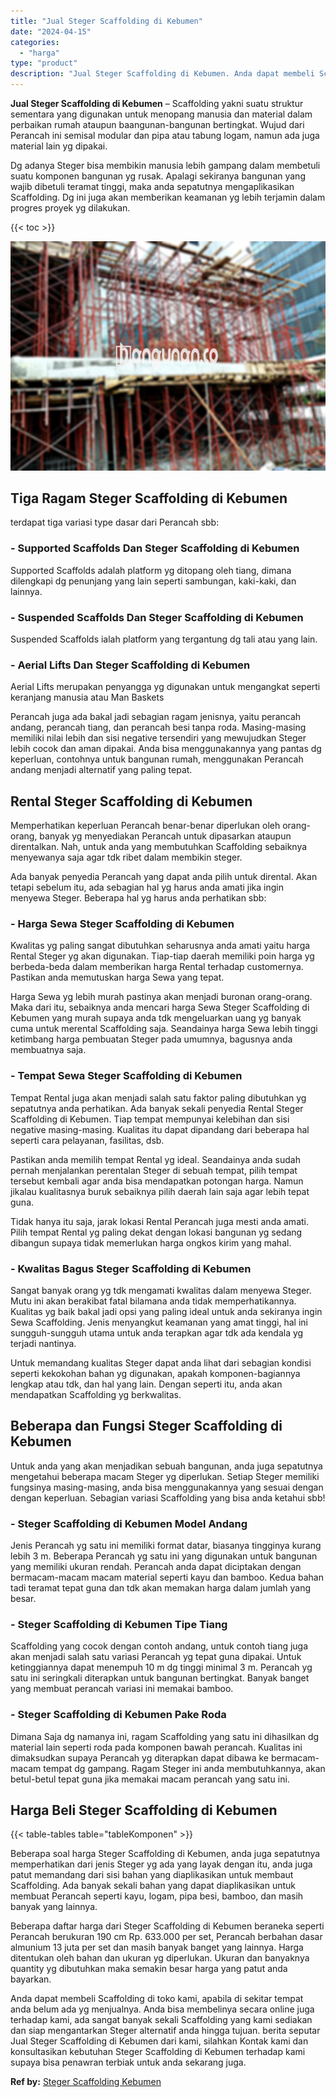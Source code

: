 ```yaml
---
title: "Jual Steger Scaffolding di Kebumen"
date: "2024-04-15"
categories: 
  - "harga"
type: "product"
description: "Jual Steger Scaffolding di Kebumen. Anda dapat membeli Scaffolding di toko kami, apabila di sekitar tempat anda belum ada yg menjualnya. Anda bisa membelinya..."
---
```


**Jual Steger Scaffolding di Kebumen** – Scaffolding yakni suatu struktur sementara yang digunakan untuk menopang manusia dan material dalam perbaikan rumah ataupun baangunan-bangunan bertingkat. Wujud dari Perancah ini semisal modular dan pipa atau tabung logam, namun ada juga material lain yg dipakai.

Dg adanya Steger bisa membikin manusia lebih gampang dalam membetuli suatu komponen bangunan yg rusak. Apalagi sekiranya bangunan yang wajib dibetuli teramat tinggi, maka anda sepatutnya mengaplikasikan Scaffolding. Dg ini juga akan memberikan keamanan yg lebih terjamin dalam progres proyek yg dilakukan.

{{< toc >}}

![Jual Steger Scaffolding di Kebumen](/images/sewa-scaffolding-steger-23.png)

## Tiga Ragam Steger Scaffolding di Kebumen

terdapat tiga variasi type dasar dari Perancah sbb:

### \- Supported Scaffolds Dan Steger Scaffolding di Kebumen

Supported Scaffolds adalah platform yg ditopang oleh tiang, dimana dilengkapi dg penunjang yang lain seperti sambungan, kaki-kaki, dan lainnya.

### \- Suspended Scaffolds Dan Steger Scaffolding di Kebumen

Suspended Scaffolds ialah platform yang tergantung dg tali atau yang lain.

### \- Aerial Lifts Dan Steger Scaffolding di Kebumen

Aerial Lifts merupakan penyangga yg digunakan untuk mengangkat seperti keranjang manusia atau Man Baskets

Perancah juga ada bakal jadi sebagian ragam jenisnya, yaitu perancah andang, perancah tiang, dan perancah besi tanpa roda. Masing-masing memiliki nilai lebih dan sisi negative tersendiri yang mewujudkan Steger lebih cocok dan aman dipakai. Anda bisa menggunakannya yang pantas dg keperluan, contohnya untuk bangunan rumah, menggunakan Perancah andang menjadi alternatif yang paling tepat.

## Rental Steger Scaffolding di Kebumen

Memperhatikan keperluan Perancah benar-benar diperlukan oleh orang-orang, banyak yg menyediakan Perancah untuk dipasarkan ataupun direntalkan. Nah, untuk anda yang membutuhkan Scaffolding sebaiknya menyewanya saja agar tdk ribet dalam membikin steger.

Ada banyak penyedia Perancah yang dapat anda pilih untuk dirental. Akan tetapi sebelum itu, ada sebagian hal yg harus anda amati jika ingin menyewa Steger. Beberapa hal yg harus anda perhatikan sbb:

### \- Harga Sewa Steger Scaffolding di Kebumen

Kwalitas yg paling sangat dibutuhkan seharusnya anda amati yaitu harga Rental Steger yg akan digunakan. Tiap-tiap daerah memiliki poin harga yg berbeda-beda dalam memberikan harga Rental terhadap customernya. Pastikan anda memutuskan harga Sewa yang tepat.

Harga Sewa yg lebih murah pastinya akan menjadi buronan orang-orang. Maka dari itu, sebaiknya anda mencari harga Sewa Steger Scaffolding di Kebumen yang murah supaya anda tdk mengeluarkan uang yg banyak cuma untuk merental Scaffolding saja. Seandainya harga Sewa lebih tinggi ketimbang harga pembuatan Steger pada umumnya, bagusnya anda membuatnya saja.

### \- Tempat Sewa Steger Scaffolding di Kebumen

Tempat Rental juga akan menjadi salah satu faktor paling dibutuhkan yg sepatutnya anda perhatikan. Ada banyak sekali penyedia Rental Steger Scaffolding di Kebumen. Tiap tempat mempunyai kelebihan dan sisi negative masing-masing. Kualitas itu dapat dipandang dari beberapa hal seperti cara pelayanan, fasilitas, dsb.

Pastikan anda memilih tempat Rental yg ideal. Seandainya anda sudah pernah menjalankan perentalan Steger di sebuah tempat, pilih tempat tersebut kembali agar anda bisa mendapatkan potongan harga. Namun jikalau kualitasnya buruk sebaiknya pilih daerah lain saja agar lebih tepat guna.

Tidak hanya itu saja, jarak lokasi Rental Perancah juga mesti anda amati. Pilih tempat Rental yg paling dekat dengan lokasi bangunan yg sedang dibangun supaya tidak memerlukan harga ongkos kirim yang mahal.

### \- Kwalitas Bagus Steger Scaffolding di Kebumen

Sangat banyak orang yg tdk mengamati kwalitas dalam menyewa Steger. Mutu ini akan berakibat fatal bilamana anda tidak memperhatikannya. Kualitas yg baik bakal jadi opsi yang paling ideal untuk anda sekiranya ingin Sewa Scaffolding. Jenis menyangkut keamanan yang amat tinggi, hal ini sungguh-sungguh utama untuk anda terapkan agar tdk ada kendala yg terjadi nantinya.

Untuk memandang kualitas Steger dapat anda lihat dari sebagian kondisi seperti kekokohan bahan yg digunakan, apakah komponen-bagiannya lengkap atau tdk, dan hal yang lain. Dengan seperti itu, anda akan mendapatkan Scaffolding yg berkwalitas.

## Beberapa dan Fungsi Steger Scaffolding di Kebumen

Untuk anda yang akan menjadikan sebuah bangunan, anda juga sepatutnya mengetahui beberapa macam Steger yg diperlukan. Setiap Steger memiliki fungsinya masing-masing, anda bisa menggunakannya yang sesuai dengan dengan keperluan. Sebagian variasi Scaffolding yang bisa anda ketahui sbb!

### \- Steger Scaffolding di Kebumen Model Andang

Jenis Perancah yg satu ini memiliki format datar, biasanya tingginya kurang lebih 3 m. Beberapa Perancah yg satu ini yang digunakan untuk bangunan yang memiliki ukuran rendah. Perancah anda dapat diciptakan dengan bermacam-macam macam material seperti kayu dan bamboo. Kedua bahan tadi teramat tepat guna dan tdk akan memakan harga dalam jumlah yang besar.

### \- Steger Scaffolding di Kebumen Tipe Tiang

Scaffolding yang cocok dengan contoh andang, untuk contoh tiang juga akan menjadi salah satu variasi Perancah yg tepat guna dipakai. Untuk ketinggiannya dapat menempuh 10 m dg tinggi minimal 3 m. Perancah yg satu ini seringkali diterapkan untuk bangunan bertingkat. Banyak banget yang membuat perancah variasi ini memakai bamboo.

### \- Steger Scaffolding di Kebumen Pake Roda

Dimana Saja dg namanya ini, ragam Scaffolding yang satu ini dihasilkan dg material lain seperti roda pada komponen bawah perancah. Kualitas ini dimaksudkan supaya Perancah yg diterapkan dapat dibawa ke bermacam-macam tempat dg gampang. Ragam Steger ini anda membutuhkannya, akan betul-betul tepat guna jika memakai macam perancah yang satu ini.

## Harga Beli Steger Scaffolding di Kebumen

{{< table-tables table="tableKomponen" >}}

Beberapa soal harga Steger Scaffolding di Kebumen, anda juga sepatutnya memperhatikan dari jenis Steger yg ada yang layak dengan itu, anda juga patut memandang dari sisi bahan yang diaplikasikan untuk membaut Scaffolding. Ada banyak sekali bahan yang dapat diaplikasikan untuk membuat Perancah seperti kayu, logam, pipa besi, bamboo, dan masih banyak yang lainnya.

Beberapa daftar harga dari Steger Scaffolding di Kebumen beraneka seperti Perancah berukuran 190 cm Rp. 633.000 per set, Perancah berbahan dasar almunium 13 juta per set dan masih banyak banget yang lainnya. Harga ditentukan oleh bahan dan ukuran yg diperlukan. Ukuran dan banyaknya quantity yg dibutuhkan maka semakin besar harga yang patut anda bayarkan.

Anda dapat membeli Scaffolding di toko kami, apabila di sekitar tempat anda belum ada yg menjualnya. Anda bisa membelinya secara online juga terhadap kami, ada sangat banyak sekali Scaffolding yang kami sediakan dan siap mengantarkan Steger alternatif anda hingga tujuan. berita seputar Jual Steger Scaffolding di Kebumen dari kami, silahkan Kontak kami dan konsultasikan kebutuhan Steger Scaffolding di Kebumen terhadap kami supaya bisa penawran terbiak untuk anda sekarang juga.

**Ref by:** [Steger Scaffolding Kebumen](https://id.wikipedia.org/wiki/Steger)
